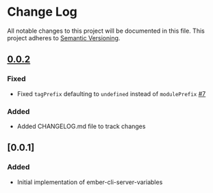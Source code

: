 # Change Log
All notable changes to this project will be documented in this file.
This project adheres to [Semantic Versioning](http://semver.org/).

## [0.0.2]
### Fixed
- Fixed `tagPrefix` defaulting to `undefined` instead of `modulePrefix` [#7](https://github.com/blimmer/ember-cli-server-variables/issues/7)

### Added
- Added CHANGELOG.md file to track changes

## [0.0.1]
### Added
- Initial implementation of ember-cli-server-variables

[unreleased]: https://github.com/blimmer/ember-cli-server-variables/compare/v0.0.2...HEAD
[0.0.2]: https://github.com/olivierlacan/keep-a-changelog/compare/v0.0.1...v0.0.2
